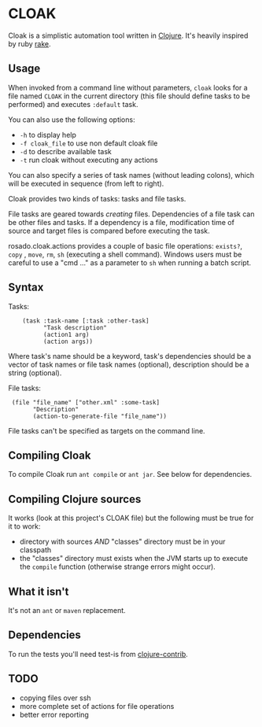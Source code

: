 # CLOAK #

Cloak is a simplistic automation tool written in [Clojure][]. It's heavily
inspired by ruby [rake][].

Usage
----------

When invoked from a command line without parameters, `cloak` looks for
a file named `CLOAK` in the current directory (this file should define
tasks to be performed) and executes `:default` task.

You can also use the following options:

* `-h` to display help
* `-f cloak_file` to use non default cloak file
* `-d` to describe available task
* `-t` run cloak without executing any actions

You can also specify a series of task names (without leading colons),
which will be executed in sequence (from left to right).

Cloak provides two kinds of tasks: tasks and file tasks.

File tasks are geared towards *creating* files. Dependencies of a file
task can be other files and tasks. If a dependency is a file,
modification time of source and target files is compared before
executing the task.

rosado.cloak.actions provides a couple of basic file operations:
`exists?`, `copy` , `move`, `rm`, `sh` (executing a shell
command). Windows users must be careful to use a "cmd ..." as a
parameter to `sh` when running a batch script.

Syntax
----------

Tasks:

		(task :task-name [:task :other-task]
			  "Task description"
			  (action1 arg)
			  (action args))

Where task's name should be a keyword, task's dependencies should be a
vector of task names or file task names (optional), description should
be a string (optional).

File tasks:

	 (file "file_name" ["other.xml" :some-task]
	 	   "Description"
	 	   (action-to-generate-file "file_name"))

File tasks can't be specified as targets on the command line.

Compiling Cloak
---------------

To compile Cloak run `ant compile` or `ant jar`. See below for
dependencies.

Compiling Clojure sources
-------------------------

It works (look at this project's CLOAK file) but the following must be
true for it to work:

* directory with sources *AND* "classes" directory must be in your classpath
* the "classes" directory must exists when the JVM starts up to execute the `compile` function (otherwise strange errors might occur).

What it isn't
-------------

It's not an `ant` or `maven` replacement.

Dependencies
------------

To run the tests you'll need test-is from [clojure-contrib][contrib].

TODO
----------

* copying files over ssh
* more complete set of actions for file operations
* better error reporting

[rake]:http://rake.rubyforge.org/
[mylibs]:https://github.com/rosado/libs4clj/tree
[clojure]:http://clojure.org/
[contrib]:http://sourceforge.net/projects/clojure-contrib
